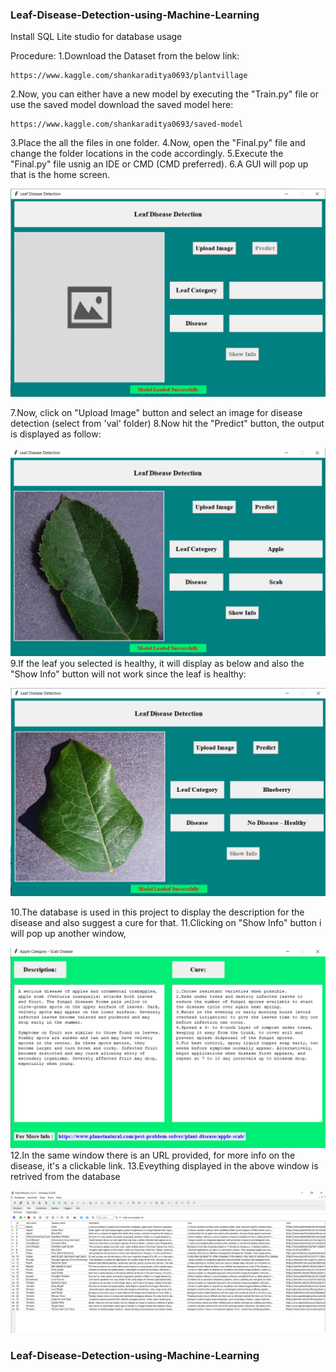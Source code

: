 ### Leaf-Disease-Detection-using-Machine-Learning

Install SQL Lite studio for database usage

Procedure:
1.Download the Dataset from the below link:
```
https://www.kaggle.com/shankaraditya0693/plantvillage
```
2.Now, you can either have a new model by executing the "Train.py" file or use the saved model
download the saved model here:
```
https://www.kaggle.com/shankaraditya0693/saved-model
```
3.Place the all the files in one folder.
4.Now, open the "Final.py" file and change the folder locations in the code accordingly.
5.Execute the "Final.py" file usnig an IDE or CMD (CMD preferred).
6.A GUI will pop up that is the home screen.

![Main Screen](Main_screen.png)

7.Now, click on "Upload Image" button and select an image for disease detection (select from 'val' folder)
8.Now hit the "Predict" button, the output is displayed as follow:

![Output 1](Output1.png)
9.If the leaf you selected is healthy, it will display as below and also the "Show Info" button will not work since the leaf is healthy:

![Output 2](Output3.png)

10.The database is used in this project to display the description for the disease and also suggest a cure for that.
11.Clicking on "Show Info" button i will pop up another window,

![Output 3](Output2.png)
12.In the same window there is an URL provided, for more info on the disease, it's a clickable link.
13.Eveything displayed in the above window is retrived from the database

![Database](Database.png)

### Leaf-Disease-Detection-using-Machine-Learning
